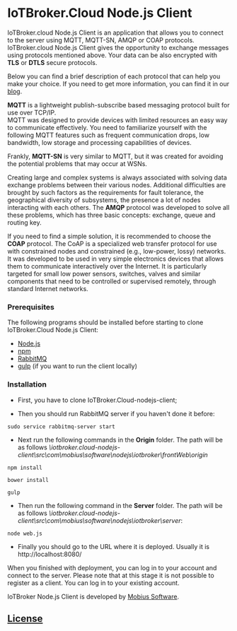 # IoTBroker.Cloud Node.js Client

IoTBroker.cloud Node.js Client is an application that allows you to connect to the server using MQTT, MQTT-SN, 
AMQP or COAP protocols. IoTBroker.cloud Node.js Client gives the opportunity to exchange messages using protocols 
mentioned above. Your data can be also encrypted with **TLS** or **DTLS** secure protocols.   

Below you can find a brief description of each protocol that can help you make your choice. 
If you need to get more information, you can find it in our [blog](https://www.iotbroker.cloud/clientApps/Node.js/MQTT).
 
**MQTT** is a lightweight publish-subscribe based messaging protocol built for use over TCP/IP.  
MQTT was designed to provide devices with limited resources an easy way to communicate effectively. 
You need to familiarize yourself with the following MQTT features such as frequent communication drops, low bandwidth, 
low storage and processing capabilities of devices. 

Frankly, **MQTT-SN** is very similar to MQTT, but it was created for avoiding the potential problems that may occur at WSNs. 

Creating large and complex systems is always associated with solving data exchange problems between their various nodes. 
Additional difficulties are brought by such factors as the requirements for fault tolerance, 
the geographical diversity of subsystems, the presence a lot of nodes interacting with each others. 
The **AMQP** protocol was developed to solve all these problems, which has three basic concepts: 
exchange, queue and routing key. 

If you need to find a simple solution, it is recommended to choose the **COAP** protocol. 
The CoAP is a specialized web transfer protocol for use with constrained nodes and constrained (e.g., low-power, lossy) 
networks. It was developed to be used in very simple electronics devices that allows them to communicate interactively 
over the Internet. It is particularly targeted for small low power sensors, switches, valves and similar components 
that need to be controlled or supervised remotely, through standard Internet networks. 

### Prerequisites

The following programs should be installed before starting to clone IoTBroker.Cloud Node.js Client:

* [Node.js](https://nodejs.org/en/download)
* [npm](https://docs.npmjs.com/cli/install)
* [RabbitMQ](https://www.rabbitmq.com/download.html)
* [gulp](https://github.com/gulpjs/gulp/blob/master/docs/getting-started.md) (if you want to run the client locally)

### Installation

* First, you have to clone IoTBroker.Cloud-nodejs-client;

* Then you should run RabbitMQ server if you haven't done it before:

```
sudo service rabbitmq-server start
```

* Next run the following сommands in the **Origin** folder. The path will be as follows *\iotbroker.cloud-nodejs-client\src\com\mobius\software\nodejs\iotbroker\frontWeb\origin*

```
npm install 
```
 
```
bower install
```
```
gulp 
```

* Then run the following сommand in the **Server** folder. The path will be as follows *\iotbroker.cloud-nodejs-client\src\com\mobius\software\nodejs\iotbroker\server*:
```
node web.js
```
* Finally you should go to the URL where it is deployed. Usually it is http://localhost:8080/

When you finished with deployment, you can log in to your account and connect to the server. Please note that at this stage it is not possible to register as a client. You can log in to your existing account.

IoTBroker Node.js Client is developed by [Mobius Software](https://www.mobius-software.com/).

## [License](LICENSE.md)
